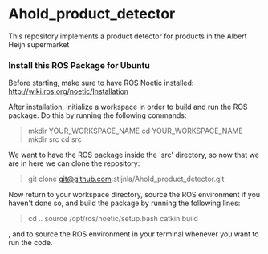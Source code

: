 # Ahold_product_detector
This repository implements a product detector for products in the Albert Heijn supermarket


### Install this ROS Package for Ubuntu

Before starting, make sure to have ROS Noetic installed: http://wiki.ros.org/noetic/Installation

After installation, initialize a workspace in order to build and run the ROS package. Do this by running the following commands:

> mkdir YOUR_WORKSPACE_NAME
> cd YOUR_WORKSPACE_NAME
> mkdir src
> cd src

We want to have the ROS package inside the 'src' directory, so now that we are in here we can clone the repository:

> git clone git@github.com:stijnla/Ahold_product_detector.git

Now return to your workspace directory, source the ROS environment if you haven't done so, and build the package by running the following lines:

> cd ..
> source /opt/ros/noetic/setup.bash
> catkin build








, and to source the ROS environment in your terminal whenever you want to run the code.